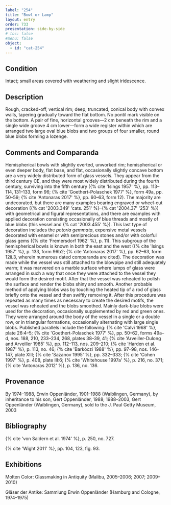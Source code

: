 ```yaml
---
label: "254"
title: "Bowl or Lamp"
layout: entry
order: 733
presentation: side-by-side
# toc: false
#menu: false 
object:
  - id: "cat-254"
---
```


## Condition

Intact; small areas covered with weathering and slight iridescence.

## Description

Rough, cracked-off, vertical rim; deep, truncated, conical body with convex walls, tapering gradually toward the flat bottom. No pontil mark visible on the bottom. A pair of fine, horizontal grooves—2 cm beneath the rim and a single wide groove 4 cm lower—form a wide register within which are arranged two large oval blue blobs and two groups of four smaller, round blue blobs forming a lozenge.

## Comments and Comparanda

Hemispherical bowls with slightly everted, unworked rim; hemispherical or even deeper body, flat base, and flat, occasionally slightly concave bottom are a very widely distributed form of glass vessels. They appear from the third century CE, and they were most widely distributed during the fourth century, surviving into the fifth century ({% cite 'Isings 1957' %}, pp. 113–114, 131–133, form 96; {% cite 'Goethert-Polaschek 1977' %}, form 49a, pp. 50–59; {% cite 'Antonaras 2017' %}, pp. 60–63, form 12). The majority are undecorated, but there are many examples bearing engraved or wheel-cut decoration ({% cat '2003.349' 'cats. 251' %}–{% cat '2004.37' '253' %}) with geometrical and figural representations, and there are examples with applied decoration consisting occasionally of blue threads and mostly of blue blobs (this vessel and {% cat '2003.455' %}). This last type of decoration includes the *potoria gemmata*, expensive metal vessels decorated with enamel or with semiprecious stones and/or with colorful glass gems ({% cite 'Fremersdorf 1962' %}, p. 11). This subgroup of the hemispherical bowls is known in both the east and the west ({% cite 'Isings 1957' %}, p. 133, form 96b2; {% cite 'Antonaras 2017' %}, pp. 62–63, form 12ii.3, wherein numerous dated comparanda are cited). The decoration was made while the vessel was still attached to the blowpipe and still adequately warm; it was marvered on a marble surface where lumps of glass were arranged in such a way that once they were attached to the vessel they would form the desired motif. After that the vessel was reheated to polish the surface and render the blobs shiny and smooth. Another probable method of applying blobs was by touching the heated tip of a rod of glass briefly onto the vessel and then swiftly removing it. After this procedure was repeated as many times as necessary to create the desired motifs, the vessel was reheated and the blobs smoothed. Mainly dark-blue blobs were used for the decoration, occasionally supplemented by red and green ones. They were arranged around the body of the vessel in a single or a double row, or in triangular formations, occasionally alternating with large single blobs. Published parallels include the following: {% cite 'Calvi 1968' %}, plate 26:4–5; {% cite 'Goethert-Polaschek 1977' %}, pp. 50–62, forms 49a–d, nos. 188, 210, 233–234, 268, plates 38–39, 41; {% cite 'Arveiller-Dulong and Arveiller 1985' %}, pp. 112–113, nos. 209–210; {% cite 'Harden et al. 1987' %}, p. 113, no. 46; {% cite 'Barkóczi 1988' %}, pp. 97–98, nos. 146–147, plate XIII; {% cite 'Sazanov 1995' %}, pp. 332–333; {% cite 'Cohen 1997' %}, p. 408, plate III:6; {% cite 'Whitehouse 1997a' %}, p. 216, no. 371; {% cite 'Antonaras 2012' %}, p. 136, no. 136.

## Provenance

By 1974–1988, Erwin Oppenländer, 1901–1988 (Waiblingen, Germany), by inheritance to his son, Gert Oppenländer, 1988; 1988–2003, Gert Oppenländer (Waiblingen, Germany), sold to the J. Paul Getty Museum, 2003

## Bibliography

{% cite 'von Saldern et al. 1974' %}, p. 250, no. 727.

{% cite 'Wight 2011' %}, pp. 104, 123, fig. 93.

## Exhibitions

Molten Color: Glassmaking in Antiquity (Malibu, 2005–2006; 2007; 2009–2010)

Gläser der Antike: Sammlung Erwin Oppenländer (Hamburg and Cologne, 1974–1975)